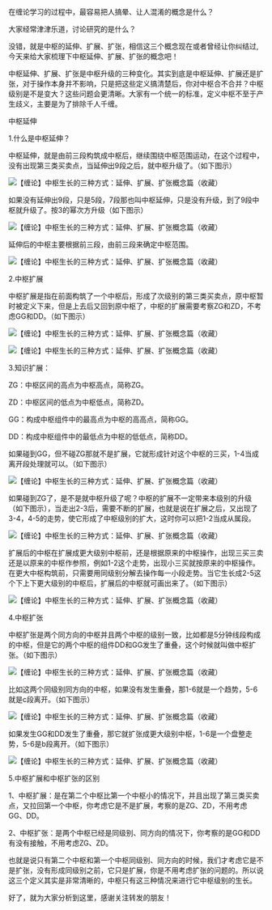 在缠论学习的过程中，最容易把人搞晕、让人混淆的概念是什么？

大家经常津津乐道，讨论研究的是什么？

没错，就是中枢的延伸、扩展、扩张，相信这三个概念现在或者曾经让你纠结过,今天来给大家梳理下中枢延伸、扩展、扩张的概念吧！

中枢延伸、扩展、扩张是中枢升级的三种变化。其实到底是中枢延伸、扩展还是扩张，对于操作本身并不影响，只是把这些定义搞清楚后，你对中枢合不合并？中枢级别是不是变大？这些问题会更清晰。大家有一个统一的标准，定义中枢不至于产生歧义，主要是为了排除千人千缠。

中枢延伸

1.什么是中枢延伸？

中枢延伸，就是由前三段构筑成中枢后，继续围绕中枢范围运动，在这个过程中，没有出现第三类买卖点，当延伸出9段之后，就中枢升级了。（如下图示）

![【缠论】中枢生长的三种方式：延伸、扩展、扩张概念篇（收藏）](%E4%B8%AD%E6%9E%A2%E5%BB%B6%E4%BC%B8%E6%89%A9%E5%B1%95%E6%89%A9%E5%BC%A0.assets/art.jpeg)

如果没有延伸出9段，只是5段，7段那也叫中枢延伸，只是没有升级，到了9段中枢就升级了。按3的幂次方升级（如下图示）

![【缠论】中枢生长的三种方式：延伸、扩展、扩张概念篇（收藏）](%E4%B8%AD%E6%9E%A2%E5%BB%B6%E4%BC%B8%E6%89%A9%E5%B1%95%E6%89%A9%E5%BC%A0.assets/art-16386195510151.jpeg)

延伸后的中枢主要根据前三段，由前三段来确定中枢范围。

![【缠论】中枢生长的三种方式：延伸、扩展、扩张概念篇（收藏）](%E4%B8%AD%E6%9E%A2%E5%BB%B6%E4%BC%B8%E6%89%A9%E5%B1%95%E6%89%A9%E5%BC%A0.assets/art-16386195510152.jpeg)

2.中枢扩展

中枢扩展是指在前面构筑了一个中枢后，形成了次级别的第三类买卖点，原中枢暂时被定义下来，但是上去后又回到原中枢了，中枢的扩展需要考察ZG和ZD，不考虑GG和DD。（如下图示）

![【缠论】中枢生长的三种方式：延伸、扩展、扩张概念篇（收藏）](%E4%B8%AD%E6%9E%A2%E5%BB%B6%E4%BC%B8%E6%89%A9%E5%B1%95%E6%89%A9%E5%BC%A0.assets/art-16386195510163.jpeg)

![【缠论】中枢生长的三种方式：延伸、扩展、扩张概念篇（收藏）](%E4%B8%AD%E6%9E%A2%E5%BB%B6%E4%BC%B8%E6%89%A9%E5%B1%95%E6%89%A9%E5%BC%A0.assets/art-16386195510164.jpeg)

3.知识扩展：

ZG：中枢区间的高点为中枢高点，简称ZG。

ZD：中枢区间的低点为中枢低点，简称ZD。

GG：构成中枢组件中的最高点为中枢的高高点，简称GG。

DD：构成中枢组件中的最低点为中枢的低低点，简称DD。

如果碰到GG，但不碰ZG那就不是扩展，它就形成针对这个中枢的三买，1-4当成离开段处理就可以。（如下图示）

![【缠论】中枢生长的三种方式：延伸、扩展、扩张概念篇（收藏）](%E4%B8%AD%E6%9E%A2%E5%BB%B6%E4%BC%B8%E6%89%A9%E5%B1%95%E6%89%A9%E5%BC%A0.assets/art-16386195510165.jpeg)

如果碰到ZG了，是不是就中枢升级了呢？中枢的扩展不一定带来本级别的升级（如下图示），当走出2-3后，需要不断的扩展，也就是说在扩展之后，又出现了3-4，4-5的走势，使它形成了中枢级别的扩大，这时你可以把1-2当成从属段。

![【缠论】中枢生长的三种方式：延伸、扩展、扩张概念篇（收藏）](%E4%B8%AD%E6%9E%A2%E5%BB%B6%E4%BC%B8%E6%89%A9%E5%B1%95%E6%89%A9%E5%BC%A0.assets/art-16386195510166.jpeg)

扩展后的中枢在扩展成更大级别中枢前，还是根据原来的中枢操作，出现三买三卖还是以原来的中枢作参照，例如1-2这个走势，出现小三买就按原来的中枢操作。在更大中枢构筑前，只需要用同级别分解去操作每一小段走势。当它生长成2-5这个下上下更大级别的中枢后，扩展后的中枢就可画出来了。（如下图示）

![【缠论】中枢生长的三种方式：延伸、扩展、扩张概念篇（收藏）](%E4%B8%AD%E6%9E%A2%E5%BB%B6%E4%BC%B8%E6%89%A9%E5%B1%95%E6%89%A9%E5%BC%A0.assets/art-16386195510167.jpeg)

4.中枢扩张

中枢扩张是两个同方向的中枢并且两个中枢的级别一致，比如都是5分钟线段构成的中枢，但是它的两个中枢的组件DD和GG发生了重叠，这个时候就叫做中枢扩张。（如下图示）

![【缠论】中枢生长的三种方式：延伸、扩展、扩张概念篇（收藏）](%E4%B8%AD%E6%9E%A2%E5%BB%B6%E4%BC%B8%E6%89%A9%E5%B1%95%E6%89%A9%E5%BC%A0.assets/art-16386195510168.jpeg)

比如这两个同级别同方向的中枢，如果没有发生重叠，那1-6就是一个趋势，5-6就是c段离开。（如下图示）

![【缠论】中枢生长的三种方式：延伸、扩展、扩张概念篇（收藏）](%E4%B8%AD%E6%9E%A2%E5%BB%B6%E4%BC%B8%E6%89%A9%E5%B1%95%E6%89%A9%E5%BC%A0.assets/art-16386195510169.jpeg)

如果发生GG和DD发生了重叠，那它就扩张成更大级别中枢，1-6是一个盘整走势，5-6是b段离开。（如下图示）

![【缠论】中枢生长的三种方式：延伸、扩展、扩张概念篇（收藏）](%E4%B8%AD%E6%9E%A2%E5%BB%B6%E4%BC%B8%E6%89%A9%E5%B1%95%E6%89%A9%E5%BC%A0.assets/art-163861955101610.jpeg)

5.中枢扩展和中枢扩张的区别

1、中枢扩展：是在第二个中枢比第一个中枢小的情况下，并且出现了第三类买卖点，又拉回第一个中枢，你考虑它是不是扩展，考察的是ZG、ZD，不用考虑GG、DD。

2、中枢扩张：是两个中枢已经是同级别、同方向的情况下，你考察的是GG和DD有没有接触，不用考虑ZG、ZD。

也就是说只有第二个中枢和第一个中枢同级别、同方向的时候，我们才考虑它是不是扩张，没有形成同级别之前，它只是扩展，你是不用考虑扩张的问题的。所以说这三个定义其实是非常清晰的，中枢只有这三种情况来进行它中枢级别的生长。

好了，就为大家分析到这里，感谢关注转发的朋友！